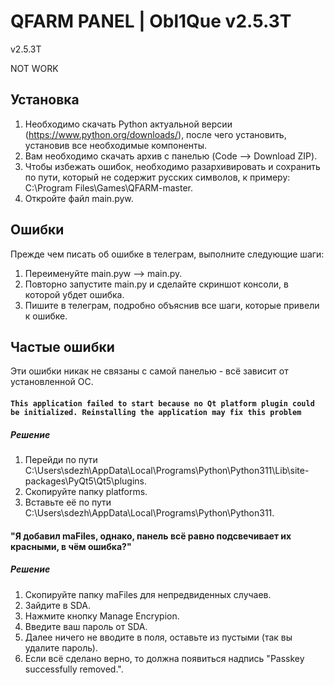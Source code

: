 # QFARM PANEL | Obl1Que v2.5.3T
v2.5.3T

  NOT WORK

## Установка
  1. Необходимо скачать Python актуальной версии (https://www.python.org/downloads/), после чего установить, установив все необходимые компоненты. 
  2. Вам необходимо скачать архив с панелью (Code --> Download ZIP).
  3. Чтобы избежать ошибок, необходимо разархивировать и сохранить по пути, который не содержит русских символов, к примеру: C:\Program Files\Games\QFARM-master.
  4. Откройте файл main.pyw.

## Ошибки
  Прежде чем писать об ошибке в телеграм, выполните следующие шаги:
  1. Переименуйте main.pyw --> main.py.
  2. Повторно запустите main.py и сделайте скриншот консоли, в которой убдет ошибка.
  3. Пишите в телеграм, подробно объяснив все шаги, которые привели к ошибке.

## Частые ошибки
  Эти ошибки никак не связаны с самой панелью - всё зависит от установленной ОС.
  
####  ```This application failed to start because no Qt platform plugin could be initialized. Reinstalling the application may fix this problem```
##### Решение
1. Перейди по пути C:\Users\sdezh\AppData\Local\Programs\Python\Python311\Lib\site-packages\PyQt5\Qt5\plugins.
2. Скопируйте папку platforms.
3. Вставьте её по пути C:\Users\sdezh\AppData\Local\Programs\Python\Python311.

#### "Я добавил maFiles, однако, панель всё равно подсвечивает их красными, в чём ошибка?"
##### Решение
1. Скопируйте папку maFiles для непредвиденных случаев.
2. Зайдите в SDA.
3. Нажмите кнопку Manage Encrypion.
4. Введите ваш пароль от SDA.
5. Далее ничего не вводите в поля, оставьте из пустыми (так вы удалите пароль).
6. Если всё сделано верно, то должна появиться надпись "Passkey successfully removed.".
